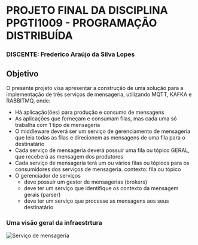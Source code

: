 # PROJETO FINAL DA DISCIPLINA PPGTI1009 - PROGRAMAÇÃO DISTRIBUÍDA
### DISCENTE: Frederico Araújo da Silva Lopes

## Objetivo
O presente projeto visa apresentar a construção de uma solução para a implementação de três serviços de mensageria, utilizando MQTT, KAFKA e RABBITMQ, onde:
* Há aplicação(ões) para produção e consumo de mensagens
* As aplicações que forneçam e consumam filas, mas cada uma só trabalha com 1 tipo de mensageria
* O middleware deverá ser um serviço de gerenciamento de mensageria que leia todas as filas e direcionem as mensagens de uma fila para o destinatário
* Cada serviço de mensageria deverá possuir uma fila ou tópico GERAL, que receberá as mensagem dos produtores
* Cada serviço de mensageria terá um ou vários filas ou tópicos para os consumidores dos serviços de mensageria. contexto: fila ou tópico
* O gerenciador de serviços
  * deve possuir um gestor de mensagerias (brokers)
  * deve ter um serviço que identifique os contexto da mensagem gerais (parser)
  * deve ter um serviço que processe as mensagens aos seus destinatário

### Uma visão geral da infraestrtura

![Serviço de mensageria](https://github.com/Sou-eu-Miguel/messaging-middleware/assets/56575639/8e5203a4-8c8f-4560-ba8b-fafcecf5e02d)
